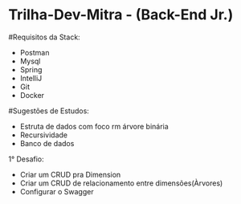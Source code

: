 # Trilha-Dev-Mitra - (Back-End Jr.)
#Requisitos da Stack:
  - Postman
  - Mysql
  - Spring
  - IntelliJ
  - Git
  - Docker

#Sugestões de Estudos:
  - Estruta de dados com foco rm árvore binária
  - Recursividade
  - Banco de dados

1° Desafio:
  - Criar um CRUD pra Dimension
  - Criar um CRUD de relacionamento entre dimensões(Àrvores)
  - Configurar o Swagger
  
